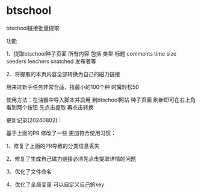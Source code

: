 # btschool
btschool链接批量提取

功能  

1、提取btschool种子页面 所有内容  包括  类型	标题	comments	time	size	seeders	leechers	snatched	发布者等 

2、将提取的本页内容全部转换为自己的磁力链接  

用来过新手任务非常合适，找最小的100个种  时魔轻松50 


使用方法：在油猴中导入脚本并启用  到btschool网站 种子页面 刷新即可在右上角看到两个按钮  先点击提取 再点击转换 



更新记录(20240802)：

基于上面的PR  修改了一些  更加符合使用习惯：

1、修复了上面的PR导致的分类信息丢失

2、修复了生成自己磁力链接必须先点击提取详情的问题

3、优化了文件命名

4、优化了全局变量 可以自定义自己的key

